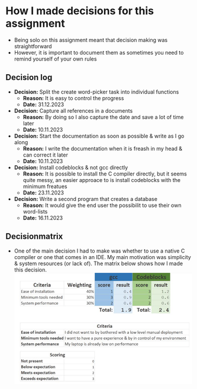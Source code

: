 # How I made decisions for this assignment
* Being solo on this assignment meant that decision making was straightforward
* However, it is important to document them as sometimes you need to remind yourself of your own rules

## Decision log
* **Decision:** Split the create word-picker task into individual functions
  * **Reason:** It is easy to control the progress
  * **Date:** 31.12.2023  
* **Decision:** Capture all references in a documents
  * **Reason:** By doing so I also capture the date and save a lot of time later
  * **Date:** 10.11.2023  
* **Decision:** Start the documentation as soon as possible & write as I go along
  * **Reason:** I write the documentation when it is freash in my head & can correct it later
  * **Date:** 10.11.2023  
* **Decision:** Install codeblocks & not gcc directly
  * **Reason:** It is possible to install the C compiler directly, but it seems quite messy, an easier approace to is install codeblocks with the minimum freatues 
  * **Date:** 23.11.2023  
* **Decision:** Write a second program that creates a database
  * **Reason:** It would give the end user the possibilit to use their own word-lists 
  * **Date:** 16.11.2023  
  
## Decisionmatrix
* One of the main decision I had to make was whether to use a native C compiler or one that comes in an IDE. My main motivation was simplicity & system resources (or lack of). The matrix below shows how I made this decision.
![decision][decide01]

[decide01]: ../02_resources/images/decide-decisionmatrix.jpg
